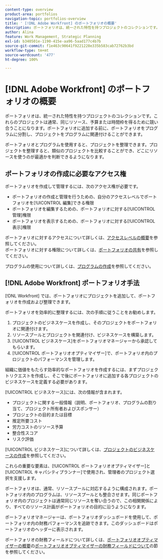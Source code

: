 ```yaml
---
content-type: overview
product-area: portfolios
navigation-topic: portfolios-overview
title: ' [!DNL Adobe Workfront] のポートフォリオの概要'
description: ポートフォリオは、統一された特性を持つプロジェクトのコレクションです。これらのプロジェクトは通常、同じリソース、予算または時間枠を得るために競い合うことになります。ポートフォリオに追加する前に、ポートフォリオをプログラムに分割し、プロジェクトをプログラムに関連付けることができます。
author: Alina
feature: Work Management, Strategic Planning
exl-id: b340501e-1190-415e-aa96-5aad177c4b7b
source-git-commit: f1e463c90641f9221228e335b583cab72762b3bd
workflow-type: tm+mt
source-wordcount: '477'
ht-degree: 100%

---
```


# [!DNL Adobe Workfront] のポートフォリオの概要

<!-- Audited: 1/2024 -->

ポートフォリオは、統一された特性を持つプロジェクトのコレクションです。これらのプロジェクトは通常、同じリソース、予算または時間枠を得るために競い合うことになります。ポートフォリオに追加する前に、ポートフォリオをプログラムに分割し、プロジェクトをプログラムに関連付けることができます。

ポートフォリオとプログラムを使用すると、プロジェクトを整理できます。プロジェクトを整理すると、類似のプロジェクトを比較することができ、どこにリソースを使うのが最適かを判断できるようになります。

## ポートフォリオの作成に必要なアクセス権

ポートフォリオを作成して管理するには、次のアクセス権が必要です。

* ポートフォリオの作成と管理を行うための、自分のアクセスレベルでポートフォリオを[!UICONTROL 編集]できる権限
* ポートフォリオを編集するための、ポートフォリオに対する[!UICONTROL 管理]権限
* ポートフォリオを表示するための、ポートフォリオに対する[!UICONTROL 表示]権限

ポートフォリオに対するアクセスについて詳しくは、[アクセスレベルの概要](../../../administration-and-setup/add-users/access-levels-and-object-permissions/access-levels-overview.md)を参照してください。\
ポートフォリオに対する権限について詳しくは、[ポートフォリオの共有](../../../workfront-basics/grant-and-request-access-to-objects/share-a-portfolio.md)を参照してください。

プログラムの使用について詳しくは、[プログラムの作成](../../../manage-work/portfolios/create-and-manage-programs/create-program.md)を参照してください。

## [!DNL Adobe Workfront] ポートフォリオ手法

[!DNL Workfront] では、ポートフォリオにプロジェクトを追加して、ポートフォリオを作成および整理できます。

ポートフォリオを効率的に整理するには、次の手順に従うことをお勧めします。

1. プロジェクトのビジネスケースを作成し、そのプロジェクトをポートフォリオに関連付けます。
1. リソースプールとプロジェクトを関連付け、ビジネスケースを構築します。
1. [!UICONTROL ビジネスケース]をポートフォリオマネージャーから承認してもらいます。
1. [!UICONTROL ポートフォリオオプティマイザー]で、ポートフォリオ内のプロジェクトのパフォーマンスを管理します。

組織に価値をもたらす効率的なポートフォリオを作成するには、まずプロジェクトリクエストを作成し、そこで後にポートフォリオに追加する各プロジェクトのビジネスケースを定義する必要があります。

[!UICONTROL ビジネスケース]には、次の情報が含まれます。

* プロジェクトに関する一般情報（説明、ポートフォリオ、プログラムの割り当て、プロジェクト所有者およびスポンサー）
* プロジェクトの目的または目標
* 推定所要コスト
* 労力コストのリソース予算
* 整合性スコア
* リスク評価

[!UICONTROL ビジネスケース]について詳しくは、[プロジェクトのビジネスケースの作成](../../../manage-work/projects/define-a-business-case/create-business-case.md)を参照してください。

これらの重要な要素は、[!UICONTROL ポートフォリオオプティマイザー]と[!UICONTROL キャパシティプランナー]で使用され、管理者のプロジェクト選択を支援します。

ポートフォリオは、通常、リソースプールに対応するように構成されます。ポートフォリオ内のプログラムは、リソースプールとも整合させます。同じポートフォリオ内のプロジェクトは通常同じリソースを奪い合うので、この相関関係により、すべてのリソース計画がポートフォリオの目的に沿うようになります。

ポートフォリオマネージャーは、ポートフォリオダッシュボードを使用して、ポートフォリオ内の財務パフォーマンスを追跡できます。このダッシュボードはポートフォリオのヘッダーに表示されます。

ポートフォリオの財務フィールドについて詳しくは、[ポートフォリオオプティマイザーの概要](../../../manage-work/portfolios/portfolio-optimizer/portfolio-optimizer-overview.md)の[ポートフォリオオプティマイザーの財務フィールドについて](../../../manage-work/portfolios/portfolio-optimizer/portfolio-optimizer-overview.md#financial-fieds-subsection)の節を参照してください。
